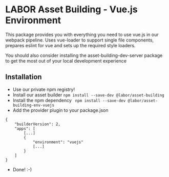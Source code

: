 # LABOR Asset Building - Vue.js Environment
This package provides you with everything you need to use vue.js in our webpack pipeline.
Uses vue-loader to support single file components, prepares eslint for vue and sets up the required style loaders.

You should also consider installing the asset-building-dev-server package to get the most out of your local development experience

## Installation
* Use our private npm registry!
* Install our asset builder
`` npm install --save-dev @labor/asset-building ``
* Install the npm dependency
`` npm install --save-dev @labor/asset-building-env-vuejs``
* Add the provider plugin to your package.json
```
{ 
    "builderVersion": 2,
    "apps": [
    	[...]
    	{
    		"environment": "vuejs"
    		[...]
    	}
    ]
}
```
* Done! :-)